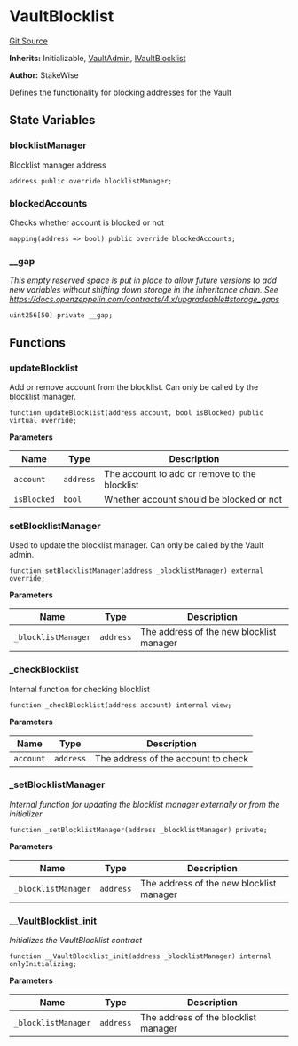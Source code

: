 # VaultBlocklist
[Git Source](https://github.com/stakewise/v3-core/blob/c4059a64871829ca60ea58f054baf8eb13d3572a/contracts/vaults/modules/VaultBlocklist.sol)

**Inherits:**
Initializable, [VaultAdmin](/contracts/vaults/modules/VaultAdmin.sol/abstract.VaultAdmin.md), [IVaultBlocklist](/contracts/interfaces/IVaultBlocklist.sol/interface.IVaultBlocklist.md)

**Author:**
StakeWise

Defines the functionality for blocking addresses for the Vault


## State Variables
### blocklistManager
Blocklist manager address


```solidity
address public override blocklistManager;
```


### blockedAccounts
Checks whether account is blocked or not


```solidity
mapping(address => bool) public override blockedAccounts;
```


### __gap
*This empty reserved space is put in place to allow future versions to add new
variables without shifting down storage in the inheritance chain.
See https://docs.openzeppelin.com/contracts/4.x/upgradeable#storage_gaps*


```solidity
uint256[50] private __gap;
```


## Functions
### updateBlocklist

Add or remove account from the blocklist. Can only be called by the blocklist manager.


```solidity
function updateBlocklist(address account, bool isBlocked) public virtual override;
```
**Parameters**

|Name|Type|Description|
|----|----|-----------|
|`account`|`address`|The account to add or remove to the blocklist|
|`isBlocked`|`bool`|Whether account should be blocked or not|


### setBlocklistManager

Used to update the blocklist manager. Can only be called by the Vault admin.


```solidity
function setBlocklistManager(address _blocklistManager) external override;
```
**Parameters**

|Name|Type|Description|
|----|----|-----------|
|`_blocklistManager`|`address`|The address of the new blocklist manager|


### _checkBlocklist

Internal function for checking blocklist


```solidity
function _checkBlocklist(address account) internal view;
```
**Parameters**

|Name|Type|Description|
|----|----|-----------|
|`account`|`address`|The address of the account to check|


### _setBlocklistManager

*Internal function for updating the blocklist manager externally or from the initializer*


```solidity
function _setBlocklistManager(address _blocklistManager) private;
```
**Parameters**

|Name|Type|Description|
|----|----|-----------|
|`_blocklistManager`|`address`|The address of the new blocklist manager|


### __VaultBlocklist_init

*Initializes the VaultBlocklist contract*


```solidity
function __VaultBlocklist_init(address _blocklistManager) internal onlyInitializing;
```
**Parameters**

|Name|Type|Description|
|----|----|-----------|
|`_blocklistManager`|`address`|The address of the blocklist manager|


